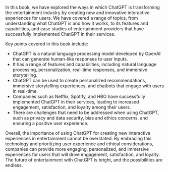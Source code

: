 
In this book, we have explored the ways in which ChatGPT is transforming the entertainment industry by creating new and innovative interactive experiences for users. We have covered a range of topics, from understanding what ChatGPT is and how it works, to its features and capabilities, and case studies of entertainment providers that have successfully implemented ChatGPT in their services.

Key points covered in this book include:

* ChatGPT is a natural language processing model developed by OpenAI that can generate human-like responses to user inputs.
* It has a range of features and capabilities, including natural language processing, personalization, real-time responses, and immersive storytelling.
* ChatGPT can be used to create personalized recommendations, immersive storytelling experiences, and chatbots that engage with users in real-time.
* Companies such as Netflix, Spotify, and HBO have successfully implemented ChatGPT in their services, leading to increased engagement, satisfaction, and loyalty among their users.
* There are challenges that need to be addressed when using ChatGPT, such as privacy and data security, bias and ethics concerns, and ensuring a positive user experience.

Overall, the importance of using ChatGPT for creating new interactive experiences in entertainment cannot be overstated. By embracing this technology and prioritizing user experience and ethical considerations, companies can provide more engaging, personalized, and immersive experiences for users that will drive engagement, satisfaction, and loyalty. The future of entertainment with ChatGPT is bright, and the possibilities are endless.
